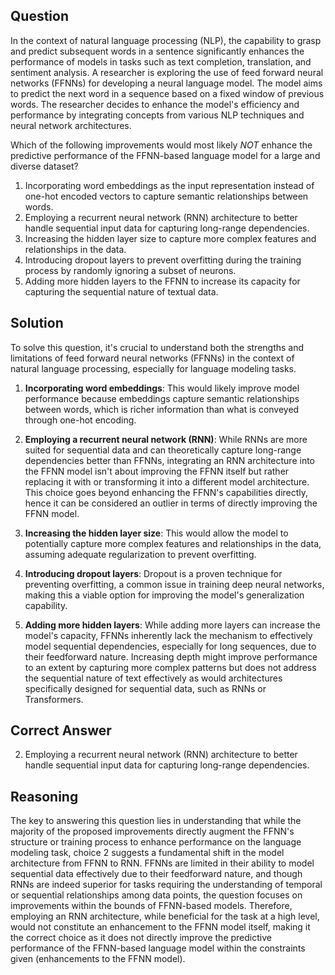 ## Question
In the context of natural language processing (NLP), the capability to grasp and predict subsequent words in a sentence significantly enhances the performance of models in tasks such as text completion, translation, and sentiment analysis. A researcher is exploring the use of feed forward neural networks (FFNNs) for developing a neural language model. The model aims to predict the next word in a sequence based on a fixed window of previous words. The researcher decides to enhance the model's efficiency and performance by integrating concepts from various NLP techniques and neural network architectures.

Which of the following improvements would most likely *NOT* enhance the predictive performance of the FFNN-based language model for a large and diverse dataset?

1. Incorporating word embeddings as the input representation instead of one-hot encoded vectors to capture semantic relationships between words.
2. Employing a recurrent neural network (RNN) architecture to better handle sequential input data for capturing long-range dependencies.
3. Increasing the hidden layer size to capture more complex features and relationships in the data.
4. Introducing dropout layers to prevent overfitting during the training process by randomly ignoring a subset of neurons.
5. Adding more hidden layers to the FFNN to increase its capacity for capturing the sequential nature of textual data.

## Solution
To solve this question, it's crucial to understand both the strengths and limitations of feed forward neural networks (FFNNs) in the context of natural language processing, especially for language modeling tasks.

1. **Incorporating word embeddings**: This would likely improve model performance because embeddings capture semantic relationships between words, which is richer information than what is conveyed through one-hot encoding.

2. **Employing a recurrent neural network (RNN)**: While RNNs are more suited for sequential data and can theoretically capture long-range dependencies better than FFNNs, integrating an RNN architecture into the FFNN model isn't about improving the FFNN itself but rather replacing it with or transforming it into a different model architecture. This choice goes beyond enhancing the FFNN's capabilities directly, hence it can be considered an outlier in terms of directly improving the FFNN model.

3. **Increasing the hidden layer size**: This would allow the model to potentially capture more complex features and relationships in the data, assuming adequate regularization to prevent overfitting.

4. **Introducing dropout layers**: Dropout is a proven technique for preventing overfitting, a common issue in training deep neural networks, making this a viable option for improving the model's generalization capability.

5. **Adding more hidden layers**: While adding more layers can increase the model's capacity, FFNNs inherently lack the mechanism to effectively model sequential dependencies, especially for long sequences, due to their feedforward nature. Increasing depth might improve performance to an extent by capturing more complex patterns but does not address the sequential nature of text effectively as would architectures specifically designed for sequential data, such as RNNs or Transformers.

## Correct Answer
2. Employing a recurrent neural network (RNN) architecture to better handle sequential input data for capturing long-range dependencies.

## Reasoning
The key to answering this question lies in understanding that while the majority of the proposed improvements directly augment the FFNN's structure or training process to enhance performance on the language modeling task, choice 2 suggests a fundamental shift in the model architecture from FFNN to RNN. FFNNs are limited in their ability to model sequential data effectively due to their feedforward nature, and though RNNs are indeed superior for tasks requiring the understanding of temporal or sequential relationships among data points, the question focuses on improvements within the bounds of FFNN-based models. Therefore, employing an RNN architecture, while beneficial for the task at a high level, would not constitute an enhancement to the FFNN model itself, making it the correct choice as it does not directly improve the predictive performance of the FFNN-based language model within the constraints given (enhancements to the FFNN model).